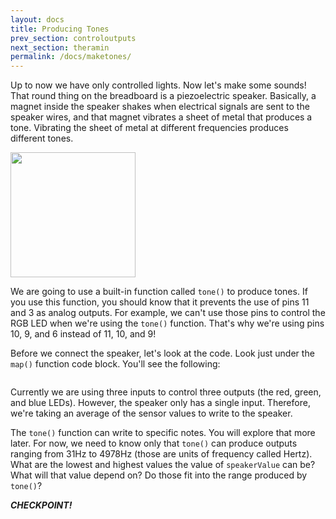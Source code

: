 ```yaml
---
layout: docs
title: Producing Tones
prev_section: controloutputs
next_section: theramin
permalink: /docs/maketones/
--- 
```


Up to now we have only controlled lights. Now let's make some sounds! That round thing on the breadboard is a piezoelectric speaker. Basically, a magnet inside the speaker shakes when electrical signals are sent to the speaker wires, and that magnet vibrates a sheet of metal that produces a tone. Vibrating the sheet of metal at different frequencies produces different tones.

<img src="{{ site.baseurl }}/img/arduino-icon.png" style="width: 200px"/>

We are going to use a built-in function called ```tone()``` to produce tones. If you use this function, you should know that it prevents the use of pins 11 and 3 as analog outputs. For example, we can't use those pins to control the RGB LED when we're using the ```tone()``` function. That's why we're using pins 10, 9, and 6 instead of 11, 10, and 9!

Before we connect the speaker, let's look at the code. Look just under the ```map()``` function code block. You'll see the following:

```speakerValue = (sensorValue0+sensorValue1+sensorValue2)/3;
```

Currently we are using three inputs to control three outputs (the red, green, and blue LEDs). However, the speaker only has a single input. Therefore, we're taking an average of the sensor values to write to the speaker. 

The ```tone()``` function can write to specific notes. You will explore that more later. For now, we need to know only that ```tone()``` can produce outputs ranging from 31Hz to 4978Hz (those are units of frequency called Hertz). What are the lowest and highest values the value of ```speakerValue``` can be? What will that value depend on? Do those fit into the range produced by ```tone()```?

**_CHECKPOINT!_**

